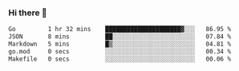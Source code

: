 ### Hi there 👋

<!--START_SECTION:waka-->

```txt
Go         1 hr 32 mins    █████████████████████▓░░░   86.95 %
JSON       8 mins          ██░░░░░░░░░░░░░░░░░░░░░░░   07.84 %
Markdown   5 mins          █▒░░░░░░░░░░░░░░░░░░░░░░░   04.81 %
go.mod     0 secs          ░░░░░░░░░░░░░░░░░░░░░░░░░   00.34 %
Makefile   0 secs          ░░░░░░░░░░░░░░░░░░░░░░░░░   00.06 %
```

<!--END_SECTION:waka-->

<!--
**jerry-shao/jerry-shao** is a ✨ _special_ ✨ repository because its `README.md` (this file) appears on your GitHub profile.

Here are some ideas to get you started:

- 🔭 I’m currently working on ...
- 🌱 I’m currently learning ...
- 👯 I’m looking to collaborate on ...
- 🤔 I’m looking for help with ...
- 💬 Ask me about ...
- 📫 How to reach me: ...
- 😄 Pronouns: ...
- ⚡ Fun fact: ...
-->
